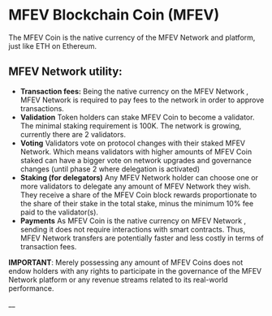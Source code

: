 # MFEV Blockchain Coin (MFEV)

The MFEV Coin is the native currency of the MFEV Network and platform, just like ETH on Ethereum.

## MFEV Network utility:

* **Transaction fees:** Being the native currency on the MFEV Network , MFEV Network is required to pay fees to the network in order to approve transactions.
* **Validation** Token holders can stake MFEV Coin to become a validator. The minimal staking requirement is 100K. The network is growing, currently there are 2 validators.&#x20;
* **Voting** Validators vote on protocol changes with their staked MFEV Network. Which means validators with higher amounts of MFEV Coin staked can have a bigger vote on network upgrades and governance changes (until phase 2 where delegation is activated)
* **Staking (for delegators)** Any MFEV Network holder can choose one or more validators to delegate any amount of MFEV Network they wish. They receive a share of the MFEV Coin block rewards proportionate to the share of their stake in the total stake, minus the minimum 10% fee paid to the validator(s).
* **Payments** As MFEV Coin is the native currency on MFEV Network , sending it does not require interactions with smart contracts. Thus, MFEV Network transfers are potentially faster and less costly in terms of transaction fees.

**IMPORTANT**: Merely possessing any amount of MFEV Coins does not endow holders with any rights to participate in the governance of the MFEV Network platform or any revenue streams related to its real-world performance.



\_\_
